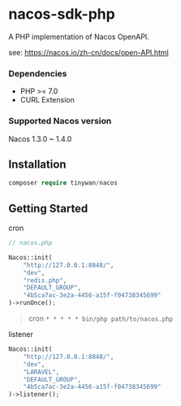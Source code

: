 # nacos-sdk-php

A PHP implementation of Nacos OpenAPI.

see: https://nacos.io/zh-cn/docs/open-API.html

### Dependencies

* PHP >= 7.0
* CURL Extension

### Supported Nacos version

Nacos 1.3.0 ~ 1.4.0

## Installation

```php
composer require tinywan/nacos
```

## Getting Started

cron

```php
// nacos.php

Nacos::init(
    "http://127.0.0.1:8848/",
    "dev",
    "redis.php",
    "DEFAULT_GROUP",
    "4b5ca7ac-3e2a-4456-a15f-f04738345699"
)->runOnce();
```
> cron `* * * * * bin/php path/to/nacos.php`

listener

```php
Nacos::init(
    "http://127.0.0.1:8848/",
    "dev",
    "LARAVEL",
    "DEFAULT_GROUP",
    "4b5ca7ac-3e2a-4456-a15f-f04738345699"
)->listener();
```
